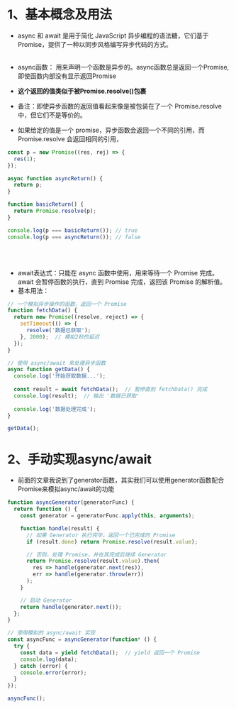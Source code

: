 # 1、基本概念及用法
* async 和 await 是用于简化 JavaScript 异步编程的语法糖，它们基于 Promise，提供了一种以同步风格编写异步代码的方式。
<br></br>

* async函数： 用来声明一个函数是异步的。async函数总是返回一个Promise,即使函数内部没有显示返回Promise
* **这个返回的值类似于被Promise.resolve()包裹**
* 备注：即使异步函数的返回值看起来像是被包装在了一个 Promise.resolve 中，但它们不是等价的。
* 如果给定的值是一个 promise，异步函数会返回一个不同的引用，而 Promise.resolve 会返回相同的引用，
```js
const p = new Promise((res, rej) => {
  res(1);
});

async function asyncReturn() {
  return p;
}

function basicReturn() {
  return Promise.resolve(p);
}

console.log(p === basicReturn()); // true
console.log(p === asyncReturn()); // false
```
<br></br>

* await表达式：只能在 async 函数中使用，用来等待一个 Promise 完成。await 会暂停函数的执行，直到 Promise 完成，返回该 Promise 的解析值。
* 基本用法：
```js
// 一个模拟异步操作的函数，返回一个 Promise
function fetchData() {
  return new Promise((resolve, reject) => {
    setTimeout(() => {
      resolve('数据已获取');
    }, 2000);  // 模拟2秒的延迟
  });
}

// 使用 async/await 来处理异步函数
async function getData() {
  console.log('开始获取数据...');
  
  const result = await fetchData();  // 暂停直到 fetchData() 完成
  console.log(result);  // 输出 '数据已获取'
  
  console.log('数据处理完成');
}

getData();
```

# 2、手动实现async/await
* 前面的文章我说到了generator函数，其实我们可以使用generator函数配合Promise来模拟async/await的功能
```js
function asyncGenerator(generatorFunc) {
  return function () {
    const generator = generatorFunc.apply(this, arguments);

    function handle(result) {
      // 如果 Generator 执行完毕，返回一个已完成的 Promise
      if (result.done) return Promise.resolve(result.value);

      // 否则，处理 Promise，并在其完成后继续 Generator
      return Promise.resolve(result.value).then(
        res => handle(generator.next(res)),
        err => handle(generator.throw(err))
      );
    }

    // 启动 Generator
    return handle(generator.next());
  };
}

// 使用模拟的 async/await 实现
const asyncFunc = asyncGenerator(function* () {
  try {
    const data = yield fetchData();  // yield 返回一个 Promise
    console.log(data);
  } catch (error) {
    console.error(error);
  }
});

asyncFunc();

```